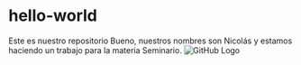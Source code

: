 # hello-world
Este es nuestro repositorio
Bueno, nuestros nombres son Nicolás y estamos haciendo un trabajo para la materia Seminario.
![GitHub Logo](/images/imagen.jpg)
